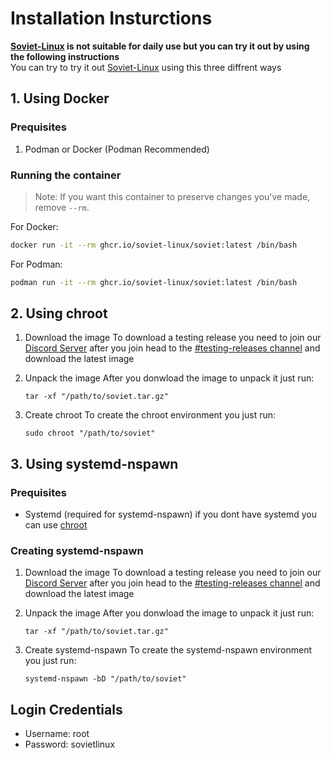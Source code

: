 # Installation Insturctions

**[Soviet-Linux](https://github.com/Soviet-Linux) is not suitable for daily use but you can try it out by using the following instructions**  \
You can try to try it out [Soviet-Linux](https://github.com/Soviet-Linux) using this three diffrent ways

## 1. Using Docker

### Prequisites

1. Podman or Docker (Podman Recommended)

### Running the container

>Note: If you want this container to preserve changes you've made, remove `--rm`.

For Docker:

```bash
docker run -it --rm ghcr.io/soviet-linux/soviet:latest /bin/bash
```

For Podman:

```bash
podman run -it --rm ghcr.io/soviet-linux/soviet:latest /bin/bash
```

## 2. Using chroot

1. Download the image
   To download a testing release you need to join our [Discord Server](https://discord.gg/P95xPM9KZY) after you join head to the [#testing-releases channel](https://discord.com/channels/959403569302343682/1053639049476321340) and download the latest image
2. Unpack the image
    After you donwload the image to unpack it just run:

    ```
    tar -xf "/path/to/soviet.tar.gz"
    ```

3. Create chroot
    To create the chroot environment you just run:

    ```
    sudo chroot "/path/to/soviet"
    ```

## 3. Using systemd-nspawn

### Prequisites

- Systemd (required for systemd-nspawn) if you dont have systemd you can use [chroot](#2-using-chroot)

### Creating systemd-nspawn

1. Download the image
   To download a testing release you need to join our [Discord Server](https://discord.gg/P95xPM9KZY) after you join head to the [#testing-releases channel](https://discord.com/channels/959403569302343682/1053639049476321340) and download the latest image
2. Unpack the image
    After you donwload the image to unpack it just run:

    ```
    tar -xf "/path/to/soviet.tar.gz"
    ```

3. Create systemd-nspawn
    To create the systemd-nspawn environment you just run:

    ```
    systemd-nspawn -bD "/path/to/soviet"
    ```

## Login Credentials

- Username: root
- Password: sovietlinux
